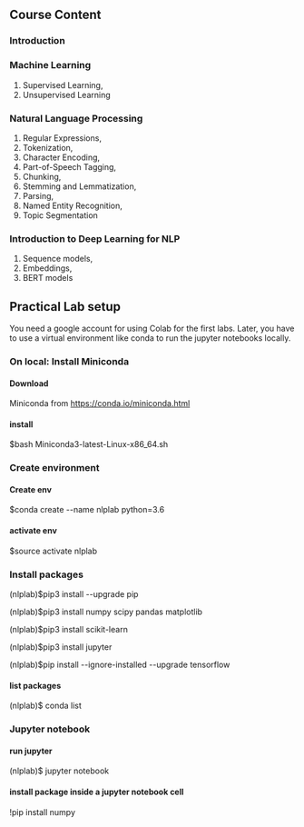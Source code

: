 ## Course Content
### Introduction
### Machine Learning
1. Supervised Learning, 
2. Unsupervised Learning
### Natural Language Processing
1. Regular Expressions, 
2. Tokenization, 
3. Character Encoding, 
4. Part-of-Speech Tagging, 
5. Chunking, 
6. Stemming and Lemmatization, 
7. Parsing, 
8. Named Entity Recognition, 
9. Topic Segmentation
### Introduction to Deep Learning for NLP
1. Sequence models, 
2. Embeddings, 
3. BERT models

## Practical Lab setup

You need a google account for using Colab for the first labs. Later, you have to use a virtual environment like conda to run the jupyter notebooks locally.

### On local: Install Miniconda

#### Download

Miniconda from https://conda.io/miniconda.html

#### install

\$bash Miniconda3-latest-Linux-x86_64.sh

### Create environment

#### Create env

\$conda create --name nlplab python=3.6

#### activate env

\$source activate nlplab

### Install packages

(nlplab)$pip3 install --upgrade pip

(nlplab)$pip3 install numpy scipy pandas matplotlib

(nlplab)$pip3 install scikit-learn

(nlplab)$pip3 install jupyter

(nlplab)\$pip install --ignore-installed --upgrade tensorflow

#### list packages

(nlplab)\$ conda list

### Jupyter notebook

#### run jupyter

(nlplab)\$ jupyter notebook

#### install package inside a jupyter notebook cell

!pip install numpy

